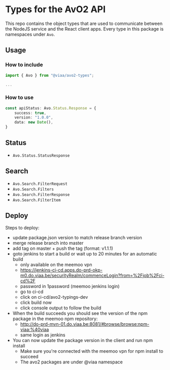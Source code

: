 # Types for the AvO2 API #

This repo contains the object types that are used to communicate between the NodeJS service and the React client apps.
Every type in this package is namespaces under `Avo`.

## Usage ##

### How to include ###

```typescript
import { Avo } from "@viaa/avo2-types";

...
```

### How to use ###

```typescript
const apiStatus: Avo.Status.Response = {
    success: true,
    version: "1.0.0",
    data: new Date(),
}
```

## Status ##

* `Avo.Status.StatusResponse`

## Search ##

* `Avo.Search.FilterRequest`
* `Avo.Search.Filters`
* `Avo.Search.FilterResponse`
* `Avo.Search.FilterItem`


## Deploy

Steps to deploy:
* update package.json version to match release branch version
* merge release branch into master
* add tag on master + push the tag (format: v1.1.1)
* goto jenkins to start a build or wait up to 20 minutes for an automatic build
    * only available on the meemoo vpn
    * https://jenkins-ci-cd.apps.do-prd-okp-m0.do.viaa.be/securityRealm/commenceLogin?from=%2Fjob%2Fci-cd%2F
    * password in 1password (meemoo jenkins login)
    * go to ci-cd
    * click on ci-cd/avo2-typings-dev
    * click build now
    * click console output to follow the build
* When the build succeeds you should see the version of the npm package in the meemoo npm repository:
    * http://do-prd-mvn-01.do.viaa.be:8081/#browse/browse:npm-viaa:%40viaa
    * same login as jenkins
* You can now update the package version in the client and run npm install
    * Make sure you're connected with the meemoo vpn for npm install to succeed
    * The avo2 packages are under @viaa namespace
